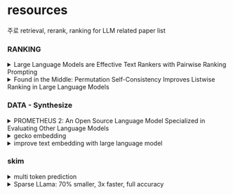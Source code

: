 # resources
주로 retrieval, rerank, ranking for LLM related paper list 

### RANKING
<details>
    <summary>Large Language Models are Effective Text Rankers with Pairwise Ranking Prompting</summary>
    
    - ICLR 2024
    - LLM의 pointwise, listwise, pairwise 의 supervised, unsupervised 성능을 비교함
    - 논문에서는 pointwise(allpair, sorting, sliding)이 가장 효과적임을 보이고, 그중 PRP-sliding이 효과적임
</details>
<details>
    <summary>Found in the Middle: Permutation Self-Consistency Improves Listwise Ranking in Large Language Models</summary>
 
    - NAACL 2024
    - LM listwise ranking에서 lost in the middle을 해결하기 위해 condidate prompting을 permute하고 output들을 aggregate하여 최적(center) ranking을 선택
    - keyword: listwise-ranking LLMs, permutation self-consistency, lost in the middle
</details>



### DATA - Synthesize
<details>
    <summary>PROMETHEUS 2: An Open Source Language Model Specialized in Evaluating Other Language Models</summary>
</details>
<details>
    <summary>gecko embedding</summary>
</details>
<details>
    <summary>improve text embedding with large language model</summary>
</details>



### skim
<details>
    <summary>multi token prediction</summary>
 
  - https://medium.com/@arthur.sedek/metas-breakthrough-multi-token-prediction-technology-40f8e9913edb
  - 한번에 multi head로 여러개의 next tokens들을 학습(추론도 가능) 하는데 속도 효율성 높다. 특정 domain에서 효과가 높다고 함
  - META AI
</details>
<details>
    <summary>
        Sparse LLama: 70% smaller, 3x faster, full accuracy
    </summary>
    
 - https://www.cerebras.net/blog/introducing-sparse-llama-70-smaller-3x-faster-full-accuracy
 - LLM에서 잘 연구되지 않던 prunning, sparse traning을 통해 donwstream task (특히 code generation, chatbot) 에서 accuracy를 회복함. LLAMA2
 - 지금까지 LLM pruning 연구의 장애물이었던 GPU sparse training을 가능하게 한건 cerebras의 WSEs(Cerebras Wafer Scale Engine) 임.
</details>
